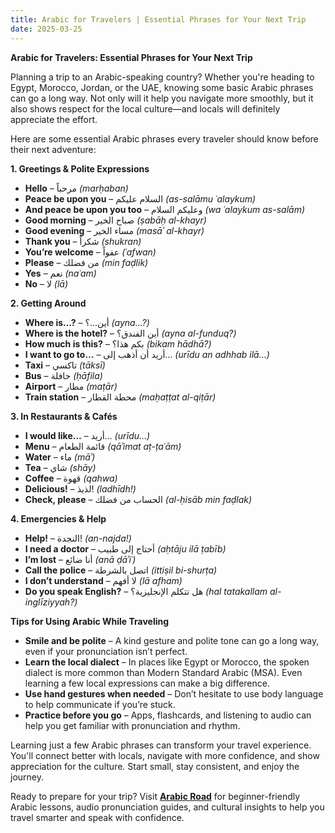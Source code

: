 ```yaml
---
title: Arabic for Travelers | Essential Phrases for Your Next Trip
date: 2025-03-25
---
```


**Arabic for Travelers: Essential Phrases for Your Next Trip**

Planning a trip to an Arabic-speaking country? Whether you're heading to Egypt, Morocco, Jordan, or the UAE, knowing some basic Arabic phrases can go a long way. Not only will it help you navigate more smoothly, but it also shows respect for the local culture—and locals will definitely appreciate the effort.

Here are some essential Arabic phrases every traveler should know before their next adventure:

**1. Greetings & Polite Expressions**

- **Hello** – مرحباً _(marḥaban)_
- **Peace be upon you** – السلام عليكم _(as-salāmu ʿalaykum)_
- **And peace be upon you too** – وعليكم السلام _(wa ʿalaykum as-salām)_
- **Good morning** – صباح الخير _(ṣabāḥ al-khayr)_
- **Good evening** – مساء الخير _(masāʾ al-khayr)_
- **Thank you** – شكراً _(shukran)_
- **You’re welcome** – عفواً _(ʿafwan)_
- **Please** – من فضلك _(min faḍlik)_
- **Yes** – نعم _(naʿam)_
- **No** – لا _(lā)_

**2. Getting Around**

- **Where is…?** – أين…؟ _(ayna…?)_
- **Where is the hotel?** – أين الفندق؟ _(ayna al-funduq?)_
- **How much is this?** – بكم هذا؟ _(bikam hādhā?)_
- **I want to go to…** – أريد أن أذهب إلى… _(urīdu an adhhab ilā…)_
- **Taxi** – تاكسي _(tāksī)_
- **Bus** – حافلة _(ḥāfila)_
- **Airport** – مطار _(maṭār)_
- **Train station** – محطة القطار _(maḥaṭṭat al-qiṭār)_

**3. In Restaurants & Cafés**

- **I would like…** – أريد… _(urīdu…)_
- **Menu** – قائمة الطعام _(qāʾimat aṭ-ṭaʿām)_
- **Water** – ماء _(māʾ)_
- **Tea** – شاي _(shāy)_
- **Coffee** – قهوة _(qahwa)_
- **Delicious!** – لذيذ! _(ladhīdh!)_
- **Check, please** – الحساب من فضلك _(al-ḥisāb min faḍlak)_

**4. Emergencies & Help**

- **Help!** – النجدة! _(an-najda!)_
- **I need a doctor** – أحتاج إلى طبيب _(aḥtāju ilā ṭabīb)_
- **I’m lost** – أنا ضائع _(anā ḍāʾiʿ)_
- **Call the police** – اتصل بالشرطة _(ittiṣil bi-shurṭa)_
- **I don’t understand** – لا أفهم _(lā afham)_
- **Do you speak English?** – هل تتكلم الإنجليزية؟ _(hal tatakallam al-inglīziyyah?)_

**Tips for Using Arabic While Traveling**

- **Smile and be polite** – A kind gesture and polite tone can go a long way, even if your pronunciation isn’t perfect.
- **Learn the local dialect** – In places like Egypt or Morocco, the spoken dialect is more common than Modern Standard Arabic (MSA). Even learning a few local expressions can make a big difference.
- **Use hand gestures when needed** – Don’t hesitate to use body language to help communicate if you’re stuck.
- **Practice before you go** – Apps, flashcards, and listening to audio can help you get familiar with pronunciation and rhythm.

Learning just a few Arabic phrases can transform your travel experience. You'll connect better with locals, navigate with more confidence, and show appreciation for the culture. Start small, stay consistent, and enjoy the journey.

Ready to prepare for your trip? Visit [**Arabic Road**](https://arabicroad.com) for beginner-friendly Arabic lessons, audio pronunciation guides, and cultural insights to help you travel smarter and speak with confidence.
